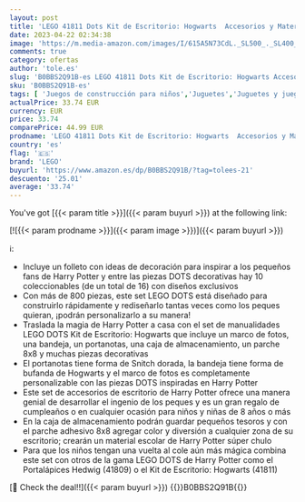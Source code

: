 ```yaml
---
layout: post
title: 'LEGO 41811 Dots Kit de Escritorio: Hogwarts  Accesorios y Material Escolar de Harry Potter  Manualidades para Niños con Marco de Fotos  Parche Adhesivo y Más'
date: 2023-04-22 02:34:38
image: 'https://m.media-amazon.com/images/I/615A5N73CdL._SL500_._SL400_.jpg'
comments: true
category: ofertas
author: 'tole.es'
slug: 'B0BBS2Q91B-es LEGO 41811 Dots Kit de Escritorio: Hogwarts Accesorios y...'
sku: 'B0BBS2Q91B-es'
tags: [ 'Juegos de construcción para niños','Juguetes','Juguetes y juegos','Sets de construcción','lego','🇪🇸', ]
actualPrice: 33.74 EUR
currency: EUR
price: 33.74
comparePrice: 44.99 EUR
prodname: 'LEGO 41811 Dots Kit de Escritorio: Hogwarts  Accesorios y Material Escolar de Harry Potter  Manualidades para Niños con Marco de Fotos  Parche Adhesivo y Más'
country: 'es'
flag: '🇪🇸'
brand: 'LEGO'
buyurl: 'https://www.amazon.es/dp/B0BBS2Q91B/?tag=tolees-21'
descuento: '25.01'
average: '33.74'
---
```


You've got [{{< param title >}}]({{< param buyurl >}}) at the following link:

[![{{< param prodname >}}]({{< param image >}})]({{< param buyurl >}})

ℹ️:

- Incluye un folleto con ideas de decoración para inspirar a los pequeños fans de Harry Potter y entre las piezas DOTS decorativas hay 10 coleccionables (de un total de 16) con diseños exclusivos
- Con más de 800 piezas, este set LEGO DOTS está diseñado para construirlo rápidamente y rediseñarlo tantas veces como los peques quieran, ¡podrán personalizarlo a su manera!
- Traslada la magia de Harry Potter a casa con el set de manualidades LEGO DOTS Kit de Escritorio: Hogwarts que incluye un marco de fotos, una bandeja, un portanotas, una caja de almacenamiento, un parche 8x8 y muchas piezas decorativas
- El portanotas tiene forma de Snitch dorada, la bandeja tiene forma de bufanda de Hogwarts y el marco de fotos es completamente personalizable con las piezas DOTS inspiradas en Harry Potter
- Este set de accesorios de escritorio de Harry Potter ofrece una manera genial de desarrollar el ingenio de los peques y es un gran regalo de cumpleaños o en cualquier ocasión para niños y niñas de 8 años o más
- En la caja de almacenamiento podrán guardar pequeños tesoros y con el parche adhesivo 8x8 agregar color y diversión a cualquier zona de su escritorio; crearán un material escolar de Harry Potter súper chulo
- Para que los niños tengan una vuelta al cole aún más mágica combina este set con otros de la gama LEGO DOTS de Harry Potter como el Portalápices Hedwig (41809) o el Kit de Escritorio: Hogwarts (41811)

[🛒 Check the deal!!]({{< param buyurl >}})
{{<world>}}B0BBS2Q91B{{</world>}}
